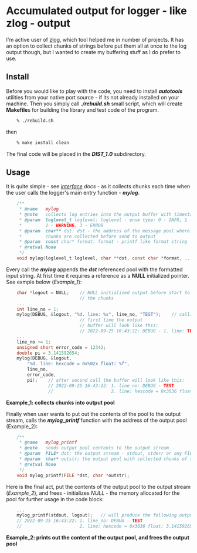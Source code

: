 # Accumulated output for logger - like zlog - output

I'm active user of [zlog](https://github.com/HardySimpson/zlog), which tool helped me in number of projects. It has an option to collect chunks of strings before put them all at once to the log output though, but I wanted to create my buffering stuff as I do prefer to use.

<h2>Install</h2>

Before you would like to play with the code, you need to install ***autotools*** utilities from your native port source - if its not already installed on your machine.
Then you simply call ***./rebuild.sh*** small script, which will create **Makefile**s for building the library and test code of the program.

```bash
    % ./rebuild.sh
```

then

```bash
    % make install clean
```

The final code will be placed in the ***DIST_1.0*** subdirectory.

<h2>Usage</h2>

It is quite simple - see *[interface](src/README.md) docs* - as it collects chunks each time when the user calls the logger's main entry function - ***mylog***.
```c
    /**
     * @name   mylog
     * @note   collects log entries into the output buffer with timestamp and loglevel info
     * @param  loglevel_t loglevel: loglevel - enum type: 0 - INFO, 1 - DEBUG
     *         2 - WARNING, 3 - ERROR
     * @param  char** dst: dst - the address of the message pool where
     *         chunks are collected before send to output    
     * @param  const char* format: format - printf like format string
     * @retval None
     */
    void mylog(loglevel_t loglevel, char **dst, const char *format, ...);
```

Every call the ***mylog*** appends the ***dst*** referenced pool with the formatted input string.
At frist time it requires a reference as a **NULL** initialized pointer. See exmple below (*Example_1*):
```c
    char *logout = NULL;    // NULL initialized output before start to collect 
                            // the chunks
    ...
    int line_no = 1;
    mylog(DEBUG, &logout, "%d. line: %s", line_no, "TEST");    // calling 
                            // first time the output 
                            // buffer will look like this:
                            // 2022-09-25 16:43:22: DEBUG - 1. line: TEST
    ...
    line_no += 1;
    unsigned short error_code = 12342;
    double pi = 3.141592654;
    mylog(DEBUG, &logout, 
        "%d. line: hexcode = 0x%02x float: %f", 
        line_no, 
        error_code, 
        pi);    // after second call the buffer will look like this:
                // 2022-09-25 16:43:22: 1. line_no: DEBUG - TEST
                //                      2. line: hexcode = 0x3036 float: 3.141592654
``` 
**Example_1: collects chunks into output pool**

Finally when user wants to put out the contents of the pool to the output stream, calls the ***mylog_printf*** function with the address of the output pool (Example_2):
```c
    /**
     * @name   mylog_printf
     * @note   sends output pool contents to the output stream
     * @param  FILE* dst: the output stream - stdout, stderr or any FILE* pointer
     * @param  char* outstr: the output pool with collected chunks of strings
     * @retval None
     */
    void mylog_printf(FILE *dst, char *outstr);
```
Here is the final act, put the contents of the output pool to the output stream (*Example_2*), and frees - initializes *NULL* - the memory allocated for the pool for further usage in the code block:
```c
    ...
    mylog_printf(stdout, logout);   // will produce the following output in STDOUT
    // 2022-09-25 16:43:22: 1. line_no: DEBUG - TEST
    //                      2. line: hexcode = 0x3036 float: 3.141592654
```
**Example_2: prints out the content of the output pool, and frees the output pool**
